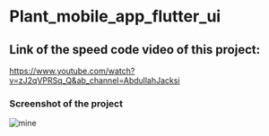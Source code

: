 # Plant_mobile_app_flutter_ui


## Link of the speed code video of this project:
https://www.youtube.com/watch?v=zJ2qVPRSq_Q&ab_channel=AbdullahJacksi

### Screenshot of the project
![mine](https://user-images.githubusercontent.com/66040295/90955940-c16d3180-e48a-11ea-86fd-99263e8bfc6b.png)





